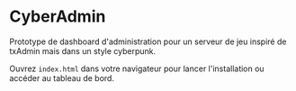 # CyberAdmin

Prototype de dashboard d'administration pour un serveur de jeu inspiré de txAdmin mais dans un style cyberpunk.

Ouvrez `index.html` dans votre navigateur pour lancer l'installation ou accéder au tableau de bord.
